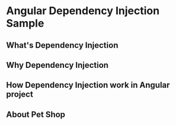 # Angular Dependency Injection Sample

## What's Dependency Injection

## Why Dependency Injection

## How Dependency Injection work in Angular project

## About Pet Shop
